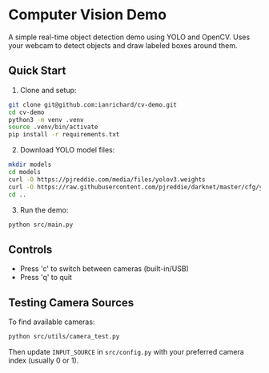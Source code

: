 # Computer Vision Demo

A simple real-time object detection demo using YOLO and OpenCV. Uses your webcam to detect objects and draw labeled boxes around them.

## Quick Start

1. Clone and setup:
```bash
git clone git@github.com:ianrichard/cv-demo.git
cd cv-demo
python3 -m venv .venv
source .venv/bin/activate
pip install -r requirements.txt
```

2. Download YOLO model files:
```bash
mkdir models
cd models
curl -O https://pjreddie.com/media/files/yolov3.weights
curl -O https://raw.githubusercontent.com/pjreddie/darknet/master/cfg/yolov3.cfg
cd ..
```

3. Run the demo:
```bash
python src/main.py
```

## Controls
- Press 'c' to switch between cameras (built-in/USB)
- Press 'q' to quit

## Testing Camera Sources
To find available cameras:
```bash
python src/utils/camera_test.py
```
Then update `INPUT_SOURCE` in `src/config.py` with your preferred camera index (usually 0 or 1).